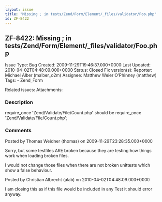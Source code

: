 ```yaml
---
layout: issue
title: "Missing ; in tests/Zend/Form/Element/_files/validator/Foo.php"
id: ZF-8422
---
```


ZF-8422: Missing ; in tests/Zend/Form/Element/\_files/validator/Foo.php
-----------------------------------------------------------------------

 Issue Type: Bug Created: 2009-11-29T19:46:37.000+0000 Last Updated: 2010-04-02T04:48:09.000+0000 Status: Closed Fix version(s): 
 Reporter:  Michael Alber (malber\_o2m)  Assignee:  Matthew Weier O'Phinney (matthew)  Tags: - Zend\_Form
 
 Related issues: 
 Attachments: 
### Description

require\_once 'Zend/Validate/File/Count.php' should be require\_once 'Zend/Validate/File/Count.php';

 

 

### Comments

Posted by Thomas Weidner (thomas) on 2009-11-29T23:28:35.000+0000

Sorry, but some testfiles ARE broken because they are testing how things work when loading broken files.

I would not change those files when there are not broken unittests which show a false behaviour.

 

 

Posted by Christian Albrecht (alab) on 2010-04-02T04:48:09.000+0000

I am closing this as if this file would be included in any Test it should error anyway.

 

 